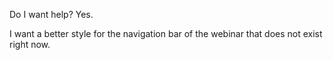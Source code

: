 Do I want help? Yes.

I want a better style for the navigation bar of the webinar that does not exist right now.